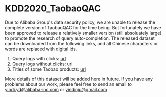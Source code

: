 # KDD2020_TaobaoQAC
Due to Alibaba Group's data security policy, we are unable to release the complete version of TaobaoQAC for the time being. But fortunately we have been approved to release a relatively smaller version (still absoluately large) to promote the research of query auto-completion. The released dataset can be downloaded from the following links, and all Chinese characters or words are replaced with digital ids.

1. Query logs with clicks: [url](https://fanxuan.oss-cn-hangzhou.aliyuncs.com/kdd20/kdd2020_train_clicked_coded_1.txt?OSSAccessKeyId=LTAIvypcI5QkuAhG&Expires=2592470061&Signature=h9srfiK3Bynnt7rf2TAhs6WfQoI%3D)
2. Query logs without clicks: [url](https://fanxuan.oss-cn-hangzhou.aliyuncs.com/kdd20/kdd2020_train_unclicked_coded_1.txt?OSSAccessKeyId=LTAIvypcI5QkuAhG&Expires=2592470098&Signature=URgg1JkpZTpuswVy0DGEzyrOGfA%3D)
3. Titles of some Taobao products: [url](https://fanxuan.oss-cn-hangzhou.aliyuncs.com/kdd20/kdd2020_qac_product_coded.txt?OSSAccessKeyId=LTAIvypcI5QkuAhG&Expires=2592470029&Signature=AqTaNykz6%2B04w1Z3sGiVHju8gkA%3D)

More details of this dataset will be added here in future. If you have any problems about our work, please feel free to send an email to yindi.yd@alibaba-inc.com or yindinju@gmail.com .
